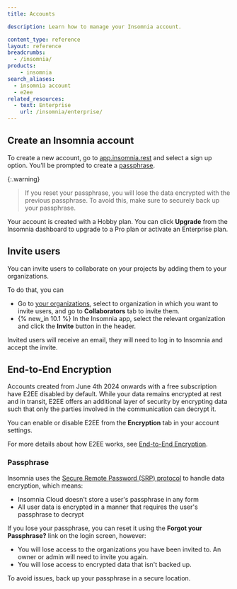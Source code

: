 ```yaml
---
title: Accounts

description: Learn how to manage your Insomnia account.

content_type: reference
layout: reference
breadcrumbs: 
  - /insomnia/
products:
    - insomnia
search_aliases:
  - insomnia account
  - e2ee
related_resources:
  - text: Enterprise
    url: /insomnia/enterprise/
---
```


## Create an Insomnia account

To create a new account, go to [app.insomnia.rest](https://app.insomnia.rest/app/authorize) and select a sign up option. You'll be prompted to create a [passphrase](#passphrase).

{:.warning}
> If you reset your passphrase, you will lose the data encrypted with the previous passphrase. To avoid this, make sure to securely back up your passphrase.

Your account is created with a Hobby plan. You can click **Upgrade** from the Insomnia dashboard to upgrade to a Pro plan or activate an Enterprise plan.

## Invite users

You can invite users to collaborate on your projects by adding them to your organizations.

To do that, you can
* Go to [your organizations](https://app.insomnia.rest/app/dashboard/organizations), select to organization in which you want to invite users, and go to **Collaborators** tab to invite them.
* {% new_in 10.1 %} In the Insomnia app, select the relevant organization and click the **Invite** button in the header.

Invited users will receive an email, they will need to log in to Insomnia and accept the invite.

## End-to-End Encryption

Accounts created from June 4th 2024 onwards with a free subscription have E2EE disabled by default. While your data remains encrypted at rest and in transit, E2EE offers an additional layer of security by encrypting data such that only the parties involved in the communication can decrypt it.

You can enable or disable E2EE from the **Encryption** tab in your account settings.

For more details about how E2EE works, see [End-to-End Encryption](/insomnia/end-to-end-encryption/).

### Passphrase

Insomnia uses the [Secure Remote Password (SRP) protocol](https://datatracker.ietf.org/doc/html/rfc2945) to handle data encryption, which means:
* Insomnia Cloud doesn't store a user's passphrase in any form
* All user data is encrypted in a manner that requires the user's passphrase to decrypt

If you lose your passphrase, you can reset it using the **Forgot your Passphrase?** link on the login screen, however:
* You will lose access to the organizations you have been invited to. An owner or admin will need to invite you again.
* You will lose access to encrypted data that isn't backed up.

To avoid issues, back up your passphrase in a secure location.